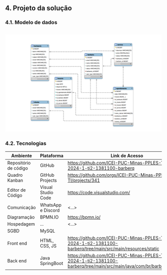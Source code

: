 ## 4. Projeto da solução

### 4.1. Modelo de dados

![Modelo Relacional](images/ModeloRelacionaFinal.png)
---

### 4.2. Tecnologias

| Ambiente  | Plataforma              |Link de Acesso |
|-----------|-------------------------|---------------|
|Repositório de código | GitHub | <https://github.com/ICEI-PUC-Minas-PPLES-TI/plf-es-2024-1-ti2-1381100-barberq> |
| Quadro Kanban | GitHub Projects | <https://github.com/orgs/ICEI-PUC-Minas-PPLES-TI/projects/341> |
| Editor de Código | Visual Studio Code | <https://code.visualstudio.com/> |
| Comunicação | WhatsApp e Discord| <...> |
| Diagramação | BPMN.IO | <https://bpmn.io/> |
| Hospedagem | ... | <...> |
| SGBD           | MySQL           |
| Front end      | HTML, CSS, JS     | <https://github.com/ICEI-PUC-Minas-PPLES-TI/plf-es-2024-1-ti2-1381100-barberq/tree/main/src/main/resources/static>
| Back end       | Java SpringBoot | <https://github.com/ICEI-PUC-Minas-PPLES-TI/plf-es-2024-1-ti2-1381100-barberq/tree/main/src/main/java/com/br/barberq/barberq>



